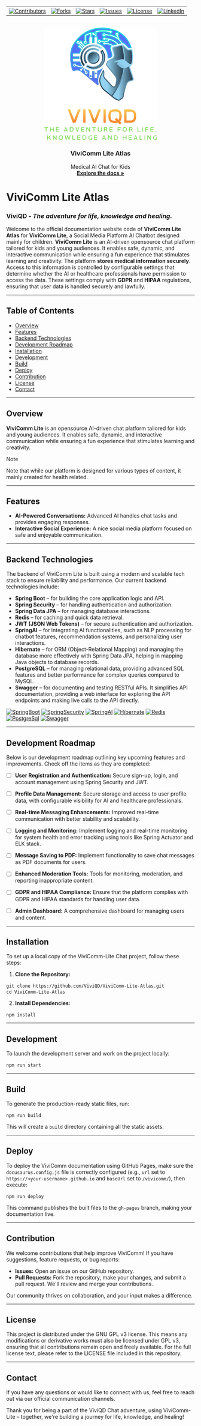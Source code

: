 <!-- Improved compatibility of back to top link: See: https://github.com/othneildrew/Best-README-Template/pull/73 -->
<a id="readme-top"></a>

<!-- PROJECT SHIELDS -->
<!--
*** I'm using markdown "reference style" links for readability.
*** Reference links are enclosed in brackets [ ] instead of parentheses ( ).
*** See the bottom of this document for the declaration of the reference variables
*** for contributors-url, forks-url, etc. This is an optional, concise syntax you may use.
*** https://www.markdownguide.org/basic-syntax/#reference-style-links
-->
<center>
  <table>
    <tr>
      <td><a href="https://github.com/ViviQD/ViviComm-Lite-Atlas/graphs/contributors"><img src="https://img.shields.io/github/contributors/ViviQD/ViviComm-Lite?logo=github&logoWidth=40&style=for-the-badge" alt="Contributors"></a></td>
      <td><a href="https://github.com/ViviQD/ViviComm-Lite-Atlas/network/members"><img src="https://img.shields.io/github/forks/ViviQD/ViviComm-Lite?logo=github&logoWidth=40&style=for-the-badge" alt="Forks"></a></td>
      <td><a href="https://github.com/ViviQD/ViviComm-Lite-Atlas/stargazers"><img src="https://img.shields.io/github/stars/ViviQD/ViviComm-Lite?logo=github&logoWidth=40&style=for-the-badge" alt="Stars"></a></td>
      <td><a href="https://github.com/ViviQD/ViviComm-Lite-Atlas/issues"><img src="https://img.shields.io/github/issues/ViviQD/ViviComm-Lite?logo=github&logoWidth=40&style=for-the-badge" alt="Issues"></a></td>
      <td><a href="https://github.com/ViviQD/ViviComm-Lite-Atlas/blob/main/LICENSE"><img src="https://img.shields.io/github/license/ViviQD/ViviComm-Lite?logo=github&logoWidth=40&style=for-the-badge" alt="License"></a></td>
      <td><a href="https://www.linkedin.com/company/viviqd"><img src="https://img.shields.io/badge/LinkedIn-Follow-blue?logo=linkedin&logoWidth=40&style=for-the-badge" alt="LinkedIn"></a></td>
    </tr>
  </table>
</center>




<!-- PROJECT LOGO -->
<br />
<div align="center">
  <a href="https://github.com/ViviQD/ViviComm-Lite-Atlas">
    <img src="images/viviqd_fulllogo_transparent_nobuffer.png" alt="Logo" width="300" height="300">
  </a>

  <h3 align="center">ViviComm Lite Atlas</h3>

  <p align="center">
    Medical AI Chat for Kids
    <br />
    <a href="https://github.com/ViviQD/ViviComm-Lite-Atlas/"><strong>Explore the docs »</strong></a>
</div>

# ViviComm Lite Atlas

### ViviQD - *The adventure for life, knowledge and healing.*

Welcome to the official documentation website code of **ViviComm Lite Atlas** for **ViviComm Lite**, a Social Media Platform AI Chatbot designed mainly for children.
**ViviComm Lite** is an AI-driven opensource chat platform tailored for kids and young audiences. It enables safe, dynamic, and interactive communication while ensuring a fun experience that stimulates learning and creativity. The platform **stores medical information securely**. Access to this information is controlled by configurable settings that determine whether the AI or healthcare professionals have permission to access the data. These settings comply with **GDPR** and **HIPAA** regulations, ensuring that user data is handled securely and lawfully.


---

## Table of Contents

- [Overview](#overview)
- [Features](#features)
- [Backend Technologies](#backend-technologies)
- [Development Roadmap](#development-roadmap)
- [Installation](#installation)
- [Development](#development)
- [Build](#build)
- [Deploy](#deploy)
- [Contribution](#contribution)
- [License](#license)
- [Contact](#contact)

---

## Overview

**ViviComm Lite** is an opensource AI-driven chat platform tailored for kids and young audiences. It enables safe, dynamic, and interactive communication while ensuring a fun experience that stimulates learning and creativity. 

> [!NOTE]
> Note that while our platform is designed for various types of content, it mainly created for health related.

---

## Features

- **AI-Powered Conversations:** Advanced AI handles chat tasks and provides engaging responses.
- **Interactive Social Experience:** A nice social media platform focused on safe and enjoyable communication.

---

## Backend Technologies

The backend of ViviComm Lite is built using a modern and scalable tech stack to ensure reliability and performance. Our current backend technologies include:

- **Spring Boot** – for building the core application logic and API.
- **Spring Security** – for handling authentication and authorization.
- **Spring Data JPA** – for managing database interactions.
- **Redis** – for caching and quick data retrieval.
- **JWT (JSON Web Tokens)** – for secure authentication and authorization.
- **SpringAI** – for integrating AI functionalities, such as NLP processing for chatbot features, recommendation systems, and personalizing user interactions.
- **Hibernate** – for ORM (Object-Relational Mapping) and managing the database more effectively with Spring Data JPA, helping in mapping Java objects to database records.
- **PostgreSQL** – for managing relational data, providing advanced SQL features and better performance for complex queries compared to MySQL.
- **Swagger** – for documenting and testing RESTful APIs. It simplifies API documentation, providing a web interface for exploring the API endpoints and making live calls to the API directly.


<!-- PROJECT SHIELDS -->
<!--
*** I'm using markdown "reference style" links for readability.
*** Reference links are enclosed in brackets [ ] instead of parentheses ( ).
*** See the bottom of this document for the declaration of the reference variables
*** for contributors-url, forks-url, etc. This is an optional, concise syntax you may use.
*** https://www.markdownguide.org/basic-syntax/#reference-style-links
-->


[![SpringBoot][SpringBoot-shield]][SpringBoot-url]
[![SpringSecurity][SpringSecurity-shield]][SpringSecurity-url]
[![SpringAI][SpringAI-shield]][SpringAI-url]
[![Hibernate][Hibernate-shield]][Hibernate-url]
[![Redis][Redis-shield]][Redis-url]
[![PostgreSql][PostgreSql-shield]][PostgreSql-url]
[![Swagger][Swagger-shield]][Swagger-url]



---

## Development Roadmap

Below is our development roadmap outlining key upcoming features and improvements. Check off the items as they are completed:

- [ ] **User Registration and Authentication:** Secure sign-up, login, and account management using Spring Security and JWT.
- [ ] **Profile Data Management:** Secure storage and access to user profile data, with configurable visibility for AI and healthcare professionals.
- [ ] **Real-time Messaging Enhancements:** Improved real-time communication with better stability and scalability.
- [ ] **Logging and Monitoring:** Implement logging and real-time monitoring for system health and error tracking using tools like Spring Actuator and ELK stack.
- [ ] **Message Saving to PDF:** Implement functionality to save chat messages as PDF documents for users.
- [ ] **Enhanced Moderation Tools:** Tools for monitoring, moderation, and reporting inappropriate content.
- [ ] **GDPR and HIPAA Compliance:** Ensure that the platform complies with GDPR and HIPAA standards for handling user data.
- [ ] **Admin Dashboard:** A comprehensive dashboard for managing users and content.


---

## Installation

To set up a local copy of the ViviComm-Lite Chat project, follow these steps:

1. **Clone the Repository:**

```
git clone https://github.com/ViviQD/ViviComm-Lite-Atlas.git
cd ViviComm-Lite-Atlas
```

2. **Install Dependencies:**

```
npm install
```

---

## Development

To launch the development server and work on the project locally:

```
npm run start
```

---

## Build

To generate the production-ready static files, run:

```
npm run build
```

This will create a `build` directory containing all the static assets.

---

## Deploy

To deploy the ViviComm documentation using GitHub Pages, make sure the `docusaurus.config.js` file is correctly configured (e.g., `url` set to `https://<your-username>.github.io` and `baseUrl` set to `/vivicomm/`), then execute:

```
npm run deploy
```

This command publishes the built files to the `gh-pages` branch, making your documentation live.

---

## Contribution

We welcome contributions that help improve ViviComm! If you have suggestions, feature requests, or bug reports:

- **Issues:** Open an issue on our GitHub repository.
- **Pull Requests:** Fork the repository, make your changes, and submit a pull request. We'll review and merge your contributions.

Our community thrives on collaboration, and your input makes a difference.

---

## License

This project is distributed under the GNU GPL v3 license. This means any modifications or derivative works must also be licensed under GPL v3, ensuring that all contributions remain open and freely available. For the full license text, please refer to the LICENSE file included in this repository.

---

## Contact

If you have any questions or would like to connect with us, feel free to reach out via our official communication channels.

Thank you for being a part of the ViviQD Chat adventure, using ViviComm-Lite – together, we're building a journey for life, knowledge, and healing!


<!-- MARKDOWN LINKS & IMAGES -->
<!-- https://www.markdownguide.org/basic-syntax/#reference-style-links -->
<!-- TODO:https://shields.io/badges/depfu -->

<!-- MARKDOWN LINKS & IMAGES -->
<!-- https://www.markdownguide.org/basic-syntax/#reference-style-links -->
[contributors-shield]: https://img.shields.io/github/contributors/ViviQD/ViviComm-Lite-Atlas?style=for-the-badge&color=blue
[contributors-url]: https://github.com/ViviQD/ViviComm-Lite-Atlas/graphs/contributors
[forks-shield]: https://img.shields.io/github/forks/ViviQD/ViviComm-Lite-Atlas?style=for-the-badge&color=blue
[forks-url]: https://img.shields.io/github/forks/ViviQD/ViviComm-Lite-Atlas
[stars-shield]: https://img.shields.io/github/stars/ViviQD/ViviComm-Lite-Atlas?style=for-the-badge&color=blue
[stars-url]: https://img.shields.io/github/stars/ViviQD/ViviComm-Lite-Atlas
[issues-shield]: https://img.shields.io/github/issues/ViviQD/ViviComm-Lite-Atlas?style=for-the-badge&color=blue
[issues-url]: https://img.shields.io/github/issues/ViviQD/ViviComm-Lite-Atlas
[license-shield]: https://img.shields.io/badge/license-GPLv3-blue?style=for-the-badge
[license-url]: https://github.com/ViviQD/ViviComm-Lite-Atlas/blob/main/LICENSE
[linkedin-shield]: https://img.shields.io/badge/-LinkedIn-black.svg?style=for-the-badge&logo=linkedin&colorB=555
[linkedin-url]: https://www.linkedin.com/company/viviqd
[SpringBoot-shield]: https://img.shields.io/badge/SpringBoot-6DB33F?style=flat-square&logo=Spring&logoColor=white
[SpringBoot-url]: https://img.shields.io/badge/SpringBoot-6DB33F?style=flat-square&logo=Spring&logoColor=white
[SpringSecurity-shield]: https://img.shields.io/badge/Spring%20Security-6DB33F?style=flat-square&logo=springsecurity&logoColor=white
[SpringSecurity-url]: https://spring.io/projects/spring-security
[SpringAI-shield]: https://img.shields.io/badge/SpringAI-6DB33F?style=flat-square&logo=Spring&logoColor=white
[SpringAI-url]: https://spring.io/projects/spring-ai
[Hibernate-shield]: https://img.shields.io/badge/-Hibernate-59616B?style=flat&logo=hibernate&logoColor=white
[Hibernate-url]: https://hibernate.org/
[Redis-shield]: https://img.shields.io/badge/Redis-DC382D?style=flat-square&logo=redis&logoColor=white
[Redis-url]: https://reactjs.org/
[PostgreSql-shield]: https://img.shields.io/badge/postgresql-4169e1?style=flat-square&logo=postgresql&logoColor=white
[PostgreSql-url]: https://www.postgresql.org/
[Swagger-shield]: https://img.shields.io/badge/-Swagger-%23Clojure?style=flat-square&logo=swagger&logoColor=white
[Swagger-url]: https://swagger.io/
[React.js-shield]: https://img.shields.io/badge/React-20232A?style=flat-square&logo=react&logoColor=61DAFB
[React-url]: https://react.dev/
[Bootstrap.com-shield]: https://img.shields.io/badge/Bootstrap-563D7C?style=flat-square&logo=bootstrap&logoColor=white
[Bootstrap-url]: https://getbootstrap.com
